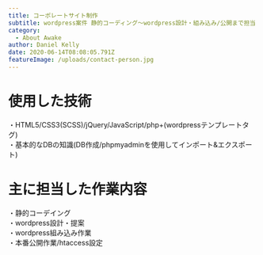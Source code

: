 ```yaml
---
title: コーポレートサイト制作
subtitle: wordpress案件 静的コーディング〜wordpress設計・組み込み/公開まで担当
category:
  - About Awake
author: Daniel Kelly
date: 2020-06-14T08:08:05.791Z
featureImage: /uploads/contact-person.jpg
---
```

# 使用した技術
・HTML5/CSS3(SCSS)/jQuery/JavaScript/php+(wordpressテンプレートタグ)  
・基本的なDBの知識(DB作成/phpmyadminを使用してインポート&エクスポート)  

# 主に担当した作業内容
・静的コーデイング  
・wordpress設計・提案  
・wordpress組み込み作業  
・本番公開作業/htaccess設定
